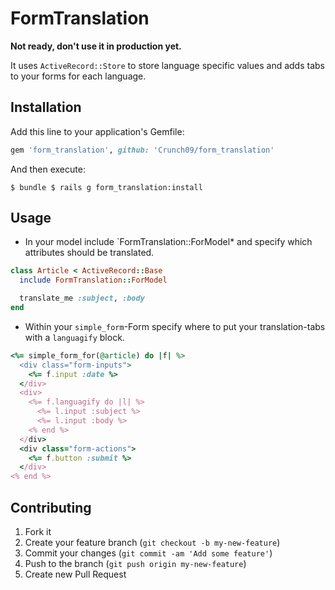 # FormTranslation

**Not ready, don't use it in production yet.**

It uses `ActiveRecord::Store` to store language specific values and adds
tabs to your forms for each language.

## Installation

Add this line to your application's Gemfile:

```ruby
gem 'form_translation', github: 'Crunch09/form_translation'
```

And then execute:

`
$ bundle
$ rails g form_translation:install
`

## Usage

* In your model include `FormTranslation::ForModel* and specify which attributes
should be translated.
```ruby
class Article < ActiveRecord::Base
  include FormTranslation::ForModel

  translate_me :subject, :body
end
```
* Within your `simple_form`-Form specify where to put your translation-tabs
with a `languagify` block.
```ruby
<%= simple_form_for(@article) do |f| %>
  <div class="form-inputs">
    <%= f.input :date %>
  </div>
  <div>
    <%= f.languagify do |l| %>
      <%= l.input :subject %>
      <%= l.input :body %>
    <% end %>
  </div>
  <div class="form-actions">
    <%= f.button :submit %>
  </div>
<% end %>
```

## Contributing

1. Fork it
2. Create your feature branch (`git checkout -b my-new-feature`)
3. Commit your changes (`git commit -am 'Add some feature'`)
4. Push to the branch (`git push origin my-new-feature`)
5. Create new Pull Request
